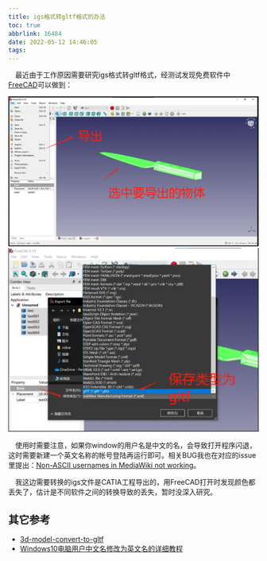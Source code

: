 ```yaml
---
title: igs格式转gltf格式的办法
toc: true
abbrlink: 16484
date: 2022-05-12 14:46:05
tags:
---
```



&emsp;最近由于工作原因需要研究igs格式转gltf格式，经测试发现免费软件中[FreeCAD](https://www.freecadweb.org/)可以做到：


![igs2gltf_1](/blog_images/3d/igs2gltf_1.webp)
![igs2gltf_2](/blog_images/3d/igs2gltf_2.webp)

&emsp;使用时需要注意，如果你window的用户名是中文的名，会导致打开程序闪退，这时需要新建一个英文名称的帐号登陆再运行即可。相关BUG我也在对应的issue里提出：[Non-ASCII usernames in MediaWiki not working](https://github.com/FreeCAD/FreeCAD/issues/6041)。


&emsp;我这边需要转换的igs文件是CATIA工程导出的，用FreeCAD打开时发现颜色都丢失了，估计是不同软件之间的转换导致的丢失，暂时没深入研究。

## 其它参考
- [3d-model-convert-to-gltf](https://github.com/wangerzi/3d-model-convert-to-gltf)
- [Windows10电脑用户中文名修改为英文名的详细教程](https://blog.csdn.net/JWsunshine/article/details/119885925)
